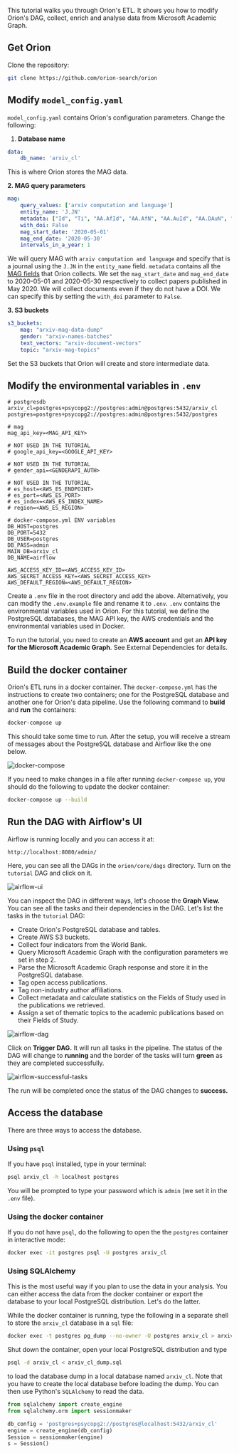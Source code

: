 This tutorial walks you through Orion's ETL. It shows you how to modify Orion's DAG, collect, enrich and analyse data from Microsoft Academic Graph.

## Get Orion ##

Clone the repository:

```bash
git clone https://github.com/orion-search/orion
```

## Modify `model_config.yaml` ##

`model_config.yaml` contains Orion's configuration parameters. Change the following: 

1. **Database name**

```yaml
data:
    db_name: 'arxiv_cl'
```

This is where Orion stores the MAG data.

**2. MAG query parameters**

```yaml
mag:
    query_values: ['arxiv computation and language']
    entity_name: 'J.JN'
    metadata: ["Id", "Ti", "AA.AfId", "AA.AfN", "AA.AuId", "AA.DAuN", "AA.S", "CC", "D", "F.DFN", "F.FId", "J.JId", "J.JN", "Pt", "RId", "Y", "DOI", "PB", "BT", "IA", "C.CN", "C.CId", "DN", "S"]
    with_doi: False
    mag_start_date: '2020-05-01'
    mag_end_date: '2020-05-30'
    intervals_in_a_year: 1
```

We will query MAG with `arxiv computation and language` and specify that is a journal using the `J.JN` in the `entity_name` field. `metadata` contains all the [MAG fields](https://docs.microsoft.com/en-us/academic-services/project-academic-knowledge/reference-paper-entity-attributes) that Orion collects. We set the `mag_start_date` and `mag_end_date` to 2020-05-01 and 2020-05-30 respectively to collect papers published in May 2020. We will collect documents even if they do not have a DOI. We can specify this by setting the `with_doi` parameter to `False`.

**3. S3 buckets**

```yaml
s3_buckets:
    mag: "arxiv-mag-data-dump"
    gender: "arxiv-names-batches"
    text_vectors: "arxiv-document-vectors"
    topic: "arxiv-mag-topics"
```

Set the S3 buckets that Orion will create and store intermediate data.

## Modify **the environmental variables in `.env`** ##

```
# postgresdb
arxiv_cl=postgres+psycopg2://postgres:admin@postgres:5432/arxiv_cl
postgres=postgres+psycopg2://postgres:admin@postgres:5432/postgres

# mag
mag_api_key=<MAG_API_KEY>

# NOT USED IN THE TUTORIAL
# google_api_key=<GOOGLE_API_KEY>

# NOT USED IN THE TUTORIAL
# gender_api=<GENDERAPI_AUTH>

# NOT USED IN THE TUTORIAL
# es_host=<AWS_ES_ENDPOINT>
# es_port=<AWS_ES_PORT>
# es_index=<AWS_ES_INDEX_NAME>
# region=<AWS_ES_REGION>

# docker-compose.yml ENV variables
DB_HOST=postgres
DB_PORT=5432
DB_USER=postgres
DB_PASS=admin
MAIN_DB=arxiv_cl
DB_NAME=airflow

AWS_ACCESS_KEY_ID=<AWS_ACCESS_KEY_ID>
AWS_SECRET_ACCESS_KEY=<AWS_SECRET_ACCESS_KEY>
AWS_DEFAULT_REGION=<AWS_DEFAULT_REGION>
```

Create a `.env` file in the root directory and add the above. Alternatively, you can modify the `.env.example` file and rename it to `.env`. `.env` contains the environmental variables used in Orion. For this tutorial, we define the PostgreSQL databases, the MAG API key, the AWS credentials and the environmental variables used in Docker.

To run the tutorial, you need to create an **AWS account** and get an **API key for the Microsoft Academic Graph**. See External Dependencies for details.

## Build the docker container ##

Orion's ETL runs in a docker container. The `docker-compose.yml` has the instructions to create two containers; one for the PostgreSQL database and another one for Orion's data pipeline. Use the following command to **build** and **run** the containers:

```bash
docker-compose up
```

This should take some time to run. After the setup, you will receive a stream of messages about the PostgreSQL database and Airflow like the one below. 

![docker-compose](/docs/images/airflow-log.png)

If you need to make changes in a file after running `docker-compose up`, you should do the following to update the docker container:

```bash
docker-compose up --build
```

## Run the DAG with Airflow's UI ##

Airflow is running locally and you can access it at:

```
http://localhost:8080/admin/
```

Here, you can see all the DAGs in the `orion/core/dags` directory. Turn on the `tutorial` DAG and click on it.

![airflow-ui](/docs/images/airflow-ui-on.png)

You can inspect the DAG in different ways, let's choose the **Graph View.** You can see all the tasks and their dependencies in the DAG. Let's list the tasks in the `tutorial` DAG:

- Create Orion's PostgreSQL database and tables.
- Create AWS S3 buckets.
- Collect four indicators from the World Bank.
- Query Microsoft Academic Graph with the configuration parameters we set in step 2.
- Parse the Microsoft Academic Graph response and store it in the PostgreSQL database.
- Tag open access publications.
- Tag non-industry author affiliations.
- Collect metadata and calculate statistics on the Fields of Study used in the publications we retrieved.
- Assign a set of thematic topics to the academic publications based on their Fields of Study.

![airflow-dag](/docs/images/airflow-dag.png)

Click on **Trigger DAG.** It will run all tasks in the pipeline. The status of the DAG will change to **running** and the border of the tasks will turn **green** as they are completed successfully.

![airflow-successful-tasks](/docs/images/airflow-successful-tasks.png)

The run will be completed once the status of the DAG changes to **success.**

## Access the database ##

There are three ways to access the database.

### Using `psql` ###

If you have `psql` installed, type in your terminal:

```bash
psql arxiv_cl -h localhost postgres
```

You will be prompted to type your password which is `admin` (we set it in the `.env` file). 

### Using the docker container ###

If you do not have `psql`, do the following to open the the `postgres` container in interactive mode:

```bash
docker exec -it postgres psql -U postgres arxiv_cl
```

### Using SQLAlchemy ###

This is the most useful way if you plan to use the data in your analysis. You can either access the data from the docker container or export the database to your local PostgreSQL distribution. Let's do the latter.

While the docker container is running, type the following in a separate shell to store the `arxiv_cl` database in a `sql` file:

```bash
docker exec -t postgres pg_dump --no-owner -U postgres arxiv_cl > arxiv_cl_dump.sql
```

Shut down the container, open your local PostgreSQL distribution and type

```bash
psql -d arxiv_cl < arxiv_cl_dump.sql
```

to load the database dump in a local database named `arxiv_cl`. Note that you have to create the local database before loading the dump. You can then use Python's `SQLAlchemy` to read the data.

```python
from sqlalchemy import create_engine
from sqlalchemy.orm import sessionmaker

db_config = 'postgres+psycopg2://postgres@localhost:5432/arxiv_cl'
engine = create_engine(db_config)
Session = sessionmaker(engine)
s = Session()
```
